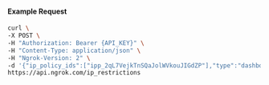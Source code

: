 <!-- Code generated for API Clients. DO NOT EDIT. -->

#### Example Request

```bash
curl \
-X POST \
-H "Authorization: Bearer {API_KEY}" \
-H "Content-Type: application/json" \
-H "Ngrok-Version: 2" \
-d '{"ip_policy_ids":["ipp_2qL7VejkTnSQaJolWVkouJIGdZP"],"type":"dashboard"}' \
https://api.ngrok.com/ip_restrictions
```
